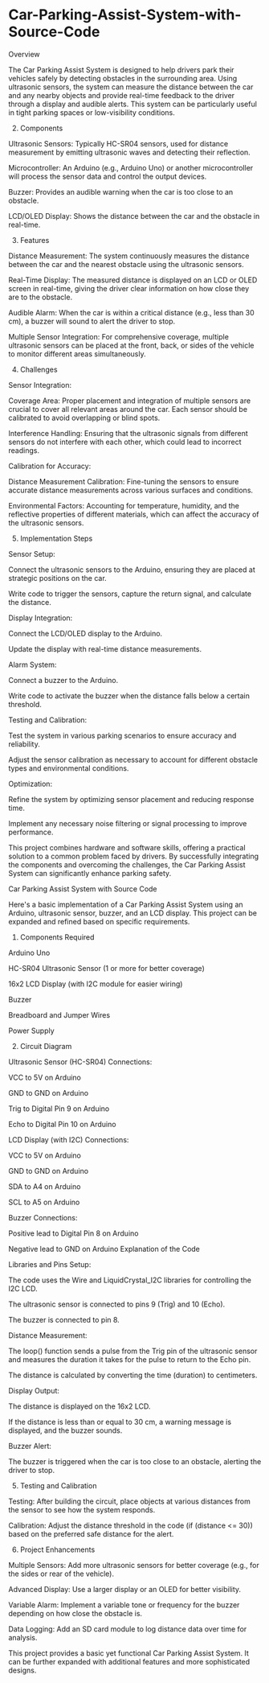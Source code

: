 # Car-Parking-Assist-System-with-Source-Code
Overview

The Car Parking Assist System is designed to help drivers park their vehicles safely by detecting obstacles in the surrounding area. Using ultrasonic sensors, the system can measure the distance between the car and any nearby objects and provide real-time feedback to the driver through a display and audible alerts. This system can be particularly useful in tight parking spaces or low-visibility conditions.

2. Components

Ultrasonic Sensors: Typically HC-SR04 sensors, used for distance measurement by emitting ultrasonic waves and detecting their reflection.

Microcontroller: An Arduino (e.g., Arduino Uno) or another microcontroller will process the sensor data and control the output devices.

Buzzer: Provides an audible warning when the car is too close to an obstacle.

LCD/OLED Display: Shows the distance between the car and the obstacle in real-time.

3. Features

Distance Measurement: The system continuously measures the distance between the car and the nearest obstacle using the ultrasonic sensors.

Real-Time Display: The measured distance is displayed on an LCD or OLED screen in real-time, giving the driver clear information on how close they are to the obstacle.

Audible Alarm: When the car is within a critical distance (e.g., less than 30 cm), a buzzer will sound to alert the driver to stop.

Multiple Sensor Integration: For comprehensive coverage, multiple ultrasonic sensors can be placed at the front, back, or sides of the vehicle to monitor different areas simultaneously.

4. Challenges

Sensor Integration:

Coverage Area: Proper placement and integration of multiple sensors are crucial to cover all relevant areas around the car. Each sensor should be calibrated to avoid overlapping or blind spots.

Interference Handling: Ensuring that the ultrasonic signals from different sensors do not interfere with each other, which could lead to incorrect readings.

Calibration for Accuracy:

Distance Measurement Calibration: Fine-tuning the sensors to ensure accurate distance measurements across various surfaces and conditions.

Environmental Factors: Accounting for temperature, humidity, and the reflective properties of different materials, which can affect the accuracy of the ultrasonic sensors.

5. Implementation Steps

Sensor Setup:

Connect the ultrasonic sensors to the Arduino, ensuring they are placed at strategic positions on the car.

Write code to trigger the sensors, capture the return signal, and calculate the distance.

Display Integration:

Connect the LCD/OLED display to the Arduino.

Update the display with real-time distance measurements.

Alarm System:

Connect a buzzer to the Arduino.

Write code to activate the buzzer when the distance falls below a certain threshold.

Testing and Calibration:

Test the system in various parking scenarios to ensure accuracy and reliability.

Adjust the sensor calibration as necessary to account for different obstacle types and environmental conditions.

Optimization:

Refine the system by optimizing sensor placement and reducing response time.

Implement any necessary noise filtering or signal processing to improve performance.

This project combines hardware and software skills, offering a practical solution to a common problem faced by drivers. By successfully integrating the components and overcoming the challenges, the Car Parking Assist System can significantly enhance parking safety.

Car Parking Assist System with Source Code

Here's a basic implementation of a Car Parking Assist System using an Arduino, ultrasonic sensor, buzzer, and an LCD display. This project can be expanded and refined based on specific requirements.

1. Components Required

Arduino Uno

HC-SR04 Ultrasonic Sensor (1 or more for better coverage)

16x2 LCD Display (with I2C module for easier wiring)

Buzzer

Breadboard and Jumper Wires

Power Supply

2. Circuit Diagram

Ultrasonic Sensor (HC-SR04) Connections:

VCC to 5V on Arduino

GND to GND on Arduino

Trig to Digital Pin 9 on Arduino

Echo to Digital Pin 10 on Arduino

LCD Display (with I2C) Connections:

VCC to 5V on Arduino

GND to GND on Arduino

SDA to A4 on Arduino

SCL to A5 on Arduino

Buzzer Connections:

Positive lead to Digital Pin 8 on Arduino

Negative lead to GND on Arduino
Explanation of the Code

Libraries and Pins Setup:

The code uses the Wire and LiquidCrystal_I2C libraries for controlling the I2C LCD.

The ultrasonic sensor is connected to pins 9 (Trig) and 10 (Echo).

The buzzer is connected to pin 8.

Distance Measurement:

The loop() function sends a pulse from the Trig pin of the ultrasonic sensor and measures the duration it takes for the pulse to return to the Echo pin.

The distance is calculated by converting the time (duration) to centimeters.

Display Output:

The distance is displayed on the 16x2 LCD.

If the distance is less than or equal to 30 cm, a warning message is displayed, and the buzzer sounds.

Buzzer Alert:

The buzzer is triggered when the car is too close to an obstacle, alerting the driver to stop.

5. Testing and Calibration

Testing: After building the circuit, place objects at various distances from the sensor to see how the system responds.

Calibration: Adjust the distance threshold in the code (if (distance <= 30)) based on the preferred safe distance for the alert.

6. Project Enhancements

Multiple Sensors: Add more ultrasonic sensors for better coverage (e.g., for the sides or rear of the vehicle).

Advanced Display: Use a larger display or an OLED for better visibility.

Variable Alarm: Implement a variable tone or frequency for the buzzer depending on how close the obstacle is.

Data Logging: Add an SD card module to log distance data over time for analysis.

This project provides a basic yet functional Car Parking Assist System. It can be further expanded with additional features and more sophisticated designs.
